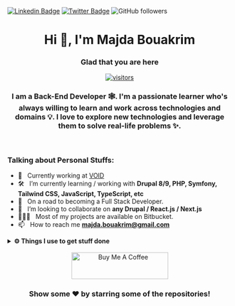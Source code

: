 
[![Linkedin Badge](https://img.shields.io/badge/-LinkedIn-0e76a8?style=flat-square&logo=Linkedin&logoColor=white)](https://www.linkedin.com/in/majdabouakrim)
[![Twitter Badge](https://img.shields.io/badge/-Twitter-00acee?style=flat-square&logo=Twitter&logoColor=white)](https://twitter.com/Majdaboukra)
![GitHub followers](https://img.shields.io/github/followers/majdabouakrim?label=Github&style=flat-square)
<!-- [![Website Badge](https://img.shields.io/badge/Website-3b5998?style=flat-square&logo=google-chrome&logoColor=white)] -->

<div align="center">

# Hi 👋, I'm Majda Bouakrim

</div>

<div align="center">

### Glad that you are here 
[![visitors](https://visitor-badge.glitch.me/badge?page_id=${majdabouakrim}.${Ayagoumi}&left_color=black&right_color=red)](https://github.com/vn7n24fzkq/github-profile-summary-cards)
<br/>
### I am a <b>Back-End Developer 🕸️</b>. I'm a passionate learner who's always willing to learn and work across technologies and domains 💡. I love to explore new technologies and leverage them to solve real-life problems ✨.
<br/>

</div>

### Talking about Personal Stuffs:

- 🔭 &nbsp; Currently working at [VOID](https://void.fr)
- 🛠 &nbsp; I’m currently learning / working with **Drupal 8/9, PHP, Symfony, Tailwind CSS, JavaScript, TypeScript, etc**
- 🚀 &nbsp; On a road to becoming a Full Stack Developer.
- 👯 &nbsp; I’m looking to collaborate on **any Drupal / React.js / Next.js**
- 👨🏻‍💻 &nbsp; Most of my projects are available on Bitbucket.
- 📫 &nbsp; How to reach me **[majda.bouakrim@gmail.com](majda.bouakrim@gmail.com)**


<!-- <details>	
  <summary><b>☄️ Github Streaks</b></summary>
    <img height="180em" src="https://github-readme-streak-stats.herokuapp.com?user=majdabouakrim&theme=dracula&hide_border=true&date_format=M%20j%5B%2C%20Y%5D&currStreakLabel=FFB86C&currStreakNum=FFB86C" />
  <br />
</details> -->

<!-- <details>	
  <summary><b>⚡ Github Stats</b></summary>
  <br />
  <img height="180em" src="https://github-profile-summary-cards.vercel.app/api/cards/profile-details?username=majdabouakrim&theme=dracula" />
  <br/>
  <img height="180em" src="https://github-profile-summary-cards.vercel.app/api/cards/productive-time?username=majdabouakrim&theme=dracula"/>
  <img height="180em" src="https://github-profile-summary-cards.vercel.app/api/cards/stats?username=majdabouakrim&theme=dracula"/>
  <img height="180em" src="https://github-profile-summary-cards.vercel.app/api/cards/repos-per-language?username=majdabouakrim&theme=dracula"/>
  <img height="180em" src="https://github-profile-summary-cards.vercel.app/api/cards/most-commit-language?username=majdabouakrim&theme=dracula"/>

  [![Top Langs](https://github-readme-stats.vercel.app/api/top-langs/?username=majdabouakrim&langs_count=10&theme=dracula&hide=c,Makefile)](https://github.com/anuraghazra/github-readme-stats)
</details> -->

<details>	
  <br />
  <summary><b>⚙️ Things I use to get stuff done</b></summary>
  	<ul>
  	  <li><b>OS:</b> MacOs Montery</li>
	    <li><b>Laptop: </b> MacBook Pro (i9 2019)</li>
  	    <li><b>Browser: </b> Firefox Web Browser</li>
	    <li><b>Terminal: </b> ZSH: Oh My Zsh (PowerLevel10k)</li>
	    <li><b>Code Editor:</b> VSCode - The best editor out there.</li>
	    <li><b>To Stay Updated:</b> Dev.to, Medium, Linkedin, Twitter and StackOverflow (-Don't tell anyone-).</li>
	</ul>	
</details>

</br>

<div align="center"><a href="https://www.buymeacoffee.com/majdaBKM" target="_blank"><img src="https://cdn.buymeacoffee.com/buttons/v2/default-yellow.png" alt="Buy Me A Coffee" height="60px" width="217px" ></a></div>
<div align="center">

### Show some ❤️ by starring some of the repositories!

</div>
